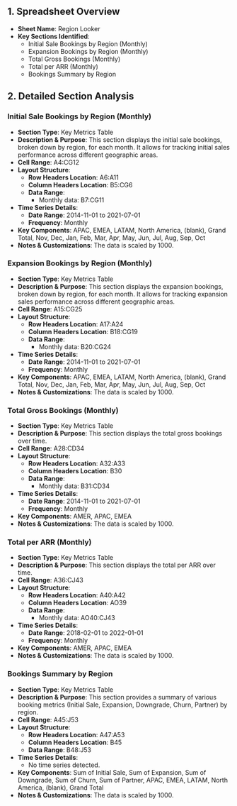 ## 1. Spreadsheet Overview
- **Sheet Name**: Region Looker
- **Key Sections Identified**:
    - Initial Sale Bookings by Region (Monthly)
    - Expansion Bookings by Region (Monthly)
    - Total Gross Bookings (Monthly)
    - Total per ARR (Monthly)
    - Bookings Summary by Region

## 2. Detailed Section Analysis

### Initial Sale Bookings by Region (Monthly)
- **Section Type**: Key Metrics Table
- **Description & Purpose**: This section displays the initial sale bookings, broken down by region, for each month. It allows for tracking initial sales performance across different geographic areas.
- **Cell Range**: A4:CG12
- **Layout Structure**:
    - **Row Headers Location**: A6:A11
    - **Column Headers Location**: B5:CG6
    - **Data Range**:
      - Monthly data: B7:CG11
- **Time Series Details**:
    - **Date Range**: 2014-11-01 to 2021-07-01
    - **Frequency**: Monthly
- **Key Components**: APAC, EMEA, LATAM, North America, (blank), Grand Total, Nov, Dec, Jan, Feb, Mar, Apr, May, Jun, Jul, Aug, Sep, Oct
- **Notes & Customizations**: The data is scaled by 1000.

### Expansion Bookings by Region (Monthly)
- **Section Type**: Key Metrics Table
- **Description & Purpose**: This section displays the expansion bookings, broken down by region, for each month. It allows for tracking expansion sales performance across different geographic areas.
- **Cell Range**: A15:CG25
- **Layout Structure**:
    - **Row Headers Location**: A17:A24
    - **Column Headers Location**: B18:CG19
    - **Data Range**:
      - Monthly data: B20:CG24
- **Time Series Details**:
    - **Date Range**: 2014-11-01 to 2021-07-01
    - **Frequency**: Monthly
- **Key Components**: APAC, EMEA, LATAM, North America, (blank), Grand Total, Nov, Dec, Jan, Feb, Mar, Apr, May, Jun, Jul, Aug, Sep, Oct
- **Notes & Customizations**: The data is scaled by 1000.

### Total Gross Bookings (Monthly)
- **Section Type**: Key Metrics Table
- **Description & Purpose**: This section displays the total gross bookings over time.
- **Cell Range**: A28:CD34
- **Layout Structure**:
    - **Row Headers Location**: A32:A33
    - **Column Headers Location**: B30
    - **Data Range**:
      - Monthly data: B31:CD34
- **Time Series Details**:
    - **Date Range**: 2014-11-01 to 2021-07-01
    - **Frequency**: Monthly
- **Key Components**: AMER, APAC, EMEA
- **Notes & Customizations**: The data is scaled by 1000.

### Total per ARR (Monthly)
- **Section Type**: Key Metrics Table
- **Description & Purpose**: This section displays the total per ARR over time.
- **Cell Range**: A36:CJ43
- **Layout Structure**:
    - **Row Headers Location**: A40:A42
    - **Column Headers Location**: AO39
    - **Data Range**:
      - Monthly data: AO40:CJ43
- **Time Series Details**:
    - **Date Range**: 2018-02-01 to 2022-01-01
    - **Frequency**: Monthly
- **Key Components**: AMER, APAC, EMEA
- **Notes & Customizations**: The data is scaled by 1000.

### Bookings Summary by Region
- **Section Type**: Key Metrics Table
- **Description & Purpose**: This section provides a summary of various booking metrics (Initial Sale, Expansion, Downgrade, Churn, Partner) by region.
- **Cell Range**: A45:J53
- **Layout Structure**:
    - **Row Headers Location**: A47:A53
    - **Column Headers Location**: B45
    - **Data Range**: B48:J53
- **Time Series Details**:
    - No time series detected.
- **Key Components**: Sum of Initial Sale, Sum of Expansion, Sum of Downgrade, Sum of Churn, Sum of Partner, APAC, EMEA, LATAM, North America, (blank), Grand Total
- **Notes & Customizations**: The data is scaled by 1000.
